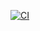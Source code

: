 [![CI](https://github.com/rbznrzy/hw_module4/actions/workflows/blank.yml/badge.svg)](https://github.com/rbznrzy/hw_module4/actions/workflows/blank.yml)
